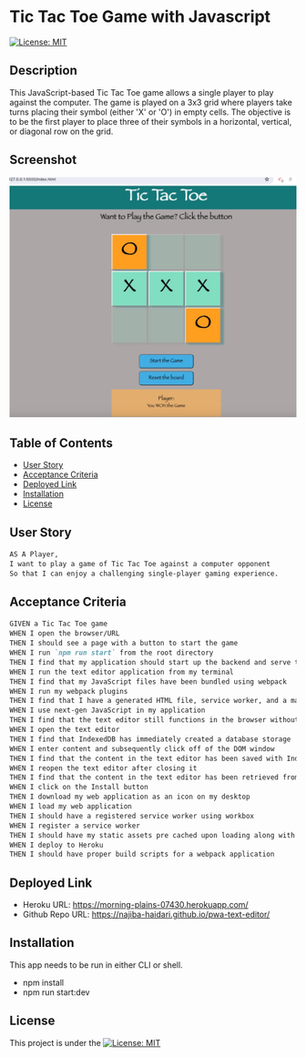 # Tic Tac Toe Game with Javascript

[![License: MIT](https://img.shields.io/badge/License-MIT-yellow.svg)](https://opensource.org/licenses/MIT)

## Description

This JavaScript-based Tic Tac Toe game allows a single player to play against the computer. The game is played on a 3x3 grid where players take turns placing their symbol (either 'X' or 'O') in empty cells. The objective is to be the first player to place three of their symbols in a horizontal, vertical, or diagonal row on the grid.

## Screenshot
![Tic Tac Toe](./images/screenshot.jpeg)

## Table of Contents 

  - [User Story](#use-story)
  - [Acceptance Criteria](#acceptance-criteria)
  - [Deployed Link](#deployed-link)
  - [Installation](#installation)
  - [License](#license)

## User Story

```md
AS A Player, 
I want to play a game of Tic Tac Toe against a computer opponent
So that I can enjoy a challenging single-player gaming experience.
```

## Acceptance Criteria

```md
GIVEN a Tic Tac Toe game
WHEN I open the browser/URL
THEN I should see a page with a button to start the game
WHEN I run `npm run start` from the root directory
THEN I find that my application should start up the backend and serve the client
WHEN I run the text editor application from my terminal
THEN I find that my JavaScript files have been bundled using webpack
WHEN I run my webpack plugins
THEN I find that I have a generated HTML file, service worker, and a manifest file
WHEN I use next-gen JavaScript in my application
THEN I find that the text editor still functions in the browser without errors
WHEN I open the text editor
THEN I find that IndexedDB has immediately created a database storage
WHEN I enter content and subsequently click off of the DOM window
THEN I find that the content in the text editor has been saved with IndexedDB
WHEN I reopen the text editor after closing it
THEN I find that the content in the text editor has been retrieved from our IndexedDB
WHEN I click on the Install button
THEN I download my web application as an icon on my desktop
WHEN I load my web application
THEN I should have a registered service worker using workbox
WHEN I register a service worker
THEN I should have my static assets pre cached upon loading along with subsequent pages and static assets
WHEN I deploy to Heroku
THEN I should have proper build scripts for a webpack application
```

## Deployed Link
- Heroku URL: https://morning-plains-07430.herokuapp.com/
- Github Repo URL: https://najiba-haidari.github.io/pwa-text-editor/

## Installation
This app needs to be run in either CLI or shell.
* npm install
* npm run start:dev

  
## License
This project is under the [![License: MIT](https://img.shields.io/badge/License-MIT-yellow.svg)](https://opensource.org/licenses/MIT)